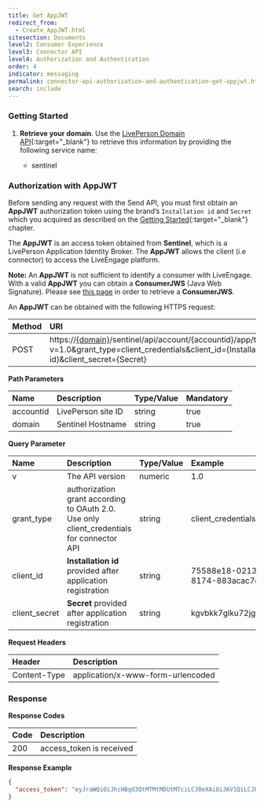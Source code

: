 ```yaml
---
title: Get AppJWT
redirect_from:
  - Create_AppJWT.html
sitesection: Documents
level2: Consumer Experience
level3: Connector API
level4: Authorization and Authentication
order: 4
indicator: messaging
permalink: connector-api-authorization-and-authentication-get-appjwt.html
search: include
---
```


### Getting Started

1. **Retrieve your domain**. Use the [LivePerson Domain API](agent-domain-domain-api.html){:target="_blank"} to retrieve this information by providing the following service name:

	* sentinel

### Authorization with AppJWT

Before sending any request with the Send API, you must first obtain an **AppJWT** authorization token using the brand’s `Installation id` and `Secret` which you acquired as described on the [Getting Started](connectorapi-getting-started.html){:target="_blank"} chapter.

The **AppJWT** is an access token obtained from **Sentinel**, which is a LivePerson Application Identity Broker. The **AppJWT** allows the client (i.e connector) to access the LiveEngage platform.

**Note:** An **AppJWT** is not sufficient to identify a consumer with LiveEngage. With a valid **AppJWT** you can obtain a **ConsumerJWS** (Java Web Signature). Please see [this page](Create_ConsumerJWS.html) in order to retrieve a **ConsumerJWS**.

An **AppJWT** can be obtained with the following HTTPS request:


| Method | URI  |
| :--- | :--- |
| POST | https://[{domain}](/agent-domain-domain-api.html)/sentinel/api/account/{accountid}/app/token?v=1.0&grant_type=client_credentials&client_id={Installation id}&client_secret={Secret} |


**Path Parameters**

| Name  | Description | Type/Value | Mandatory |
| :--- | :--- | :--- | :--- |
| accountid | LivePerson site ID | string | true |
| domain | Sentinel Hostname | string | true |

**Query Parameter**

| Name  | Description | Type/Value | Example | Mandatory |
| :--- | :--- | :--- | :--- | :--- |
| v | The API version | numeric | 1.0 | true |
| grant_type | authorization grant according to OAuth 2.0. Use only client_credentials for connector API | string | client_credentials | true |
| client_id | **Installation id** provided after application registration | string | 75588e18-0213-4e33-8174-883acac7e3c4 |true |
| client_secret | **Secret** provided after application registration | string | kgvbkk7glku72jgtmpi6l4a872 | true |

**Request Headers**

| Header | Description |
| :--- | :--- |
| Content-Type | application/x-www-form-urlencoded |

### Response

**Response Codes**

| Code | Description |
| :--- | :--- |
| 200 | access_token is received |


**Response Example**

```json
{
  "access_token": "eyJraWQiOiJhcHBqd3QtMTMtMDUtMTciLCJ0eXAiOiJKV1QiLCJhbGciOiJSUzI1NiJ9.eyJhdWQiOiJsZTgxODIzMTE4IiwiYXpwIjoiNzU1ODhlMTgtMDIxMy00ZTMzLTgxNzQtODgzYWNhYzdlM2M0Iiwic2NvcGUiOiJtc2cuY29uc3VtZXIiLCJpc3MiOiJTZW50aW5lbCIsImV4cCI6MTUyNDY0NjI3MCwiaWF0IjoxNTI0NjQyNjcwfQ.aC1EbVQDIKJkrMgfoqhDqo5KZVMILTGP5UnK_4lUJQIfpFcrymvQKU9E6zt_WDhWmM2SOOcr1sz4u5xVZ9rMWZciDW_9KofEM2NDgVw1EVBxAIgGYeO0sbE9o--HKjk9DHZvukJkQFhYaHMDnj6ay4BNUqTJpDn6y3XQY7eh7rM", "token_type": "Bearer"
}
```
